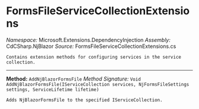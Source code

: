 # FormsFileServiceCollectionExtensions

*Namespace:* Microsoft.Extensions.DependencyInjection
*Assembly:* CdCSharp.NjBlazor
*Source:* FormsFileServiceCollectionExtensions.cs



    Contains extension methods for configuring services in the service collection.
    
---

**Method:** `AddNjBlazorFormsFile`
*Method Signature:* `Void AddNjBlazorFormsFile(IServiceCollection services, NjFormsFileSettings settings, ServiceLifetime lifetime)`


    Adds NjBlazorFormsFile to the specified IServiceCollection.
    


